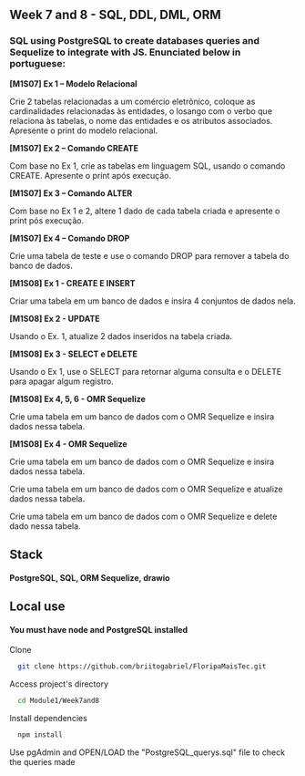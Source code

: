 
## Week 7 and 8 - SQL, DDL, DML, ORM

### SQL using PostgreSQL to create databases queries and Sequelize to integrate with JS. Enunciated below in portuguese:

**[M1S07] Ex 1 – Modelo Relacional**

Crie 2 tabelas relacionadas a um comércio eletrônico, coloque as cardinalidades relacionadas às entidades, o losango com o verbo que relaciona às tabelas, o nome das entidades e os atributos associados. Apresente o print do modelo relacional.

**[M1S07] Ex 2 – Comando CREATE**

Com base no Ex 1, crie as tabelas em linguagem SQL, usando o comando CREATE. Apresente o print após execução.

**[M1S07] Ex 3 – Comando ALTER**

Com base no Ex 1 e 2, altere 1 dado de cada tabela criada e apresente o print pós execução.

**[M1S07] Ex 4 – Comando DROP**

Crie uma tabela de teste e use o comando DROP para remover a tabela do banco de dados.

**[M1S08] Ex 1 - CREATE E INSERT**

Criar uma tabela em um banco de dados e insira 4 conjuntos de dados nela.

**[M1S08] Ex 2 - UPDATE**

Usando o Ex. 1, atualize 2 dados inseridos na tabela criada.

**[M1S08] Ex 3 - SELECT e DELETE**

Usando o Ex 1, use o SELECT para retornar alguma consulta e o DELETE para apagar algum registro.

**[M1S08] Ex 4, 5, 6 - OMR Sequelize**

Crie uma tabela em um banco de dados com o OMR Sequelize e insira dados nessa tabela.

**[M1S08] Ex 4 - OMR Sequelize**

Crie uma tabela em um banco de dados com o OMR Sequelize e insira dados nessa tabela.

Crie uma tabela em um banco de dados com o OMR Sequelize e atualize dados nessa tabela.

Crie uma tabela em um banco de dados com o OMR Sequelize e delete dado nessa tabela.

## Stack

#### PostgreSQL, SQL, ORM Sequelize, drawio
## Local use

#### You must have node and PostgreSQL installed
Clone

```bash
  git clone https://github.com/briitogabriel/FloripaMaisTec.git
```

Access project's directory

```bash
  cd Module1/Week7and8
```

Install dependencies

```bash
  npm install
```

Use pgAdmin and OPEN/LOAD the "PostgreSQL_querys.sql" file to check the queries made
